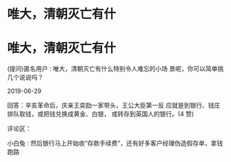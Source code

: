# 唯大，清朝灭亡有什

# 唯大，清朝灭亡有什

(提问)匿名用户 : 唯大，清朝灭亡有什么特别令人难忘的小场 景呢，你可以简单挑几个说说吗？

2019-06-29

回答：辛亥革命后，庆亲王奕劻一家带头，王公大臣第一反 应就是到银行、钱庄排队取钱，或把钱兑换成黄金、白银， 或转存到英国人的银行。(4 赞)

评论区：

小白兔 : 然后银行马上开始收“存款手续费”，还有好多客户经理伪造假存单，拿钱跑路